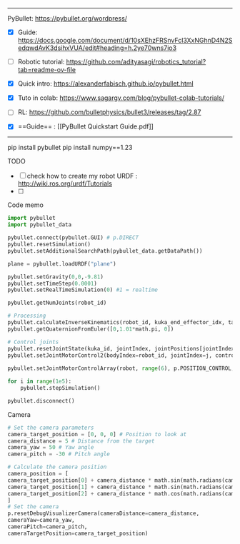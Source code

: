 ****

PyBullet: https://pybullet.org/wordpress/
- [x] Guide: https://docs.google.com/document/d/10sXEhzFRSnvFcl3XxNGhnD4N2SedqwdAvK3dsihxVUA/edit#heading=h.2ye70wns7io3

- [ ] Robotic tutorial: https://github.com/adityasagi/robotics_tutorial?tab=readme-ov-file
- [x] Quick intro: https://alexanderfabisch.github.io/pybullet.html
- [x] Tuto in colab: https://www.sagargv.com/blog/pybullet-colab-tutorials/
- [ ] RL: https://github.com/bulletphysics/bullet3/releases/tag/2.87
- [x] ==Guide== : [[PyBullet Quickstart Guide.pdf]]
****

pip install pybullet 
pip install numpy\==1.23


TODO
- [ ] check how to create my robot URDF : http://wiki.ros.org/urdf/Tutorials
- [ ] 



Code memo

```Python
import pybullet
import pybullet_data

pybullet.connect(pybullet.GUI) # p.DIRECT
pybullet.resetSimulation()
pybullet.setAdditionalSearchPath(pybullet_data.getDataPath())

plane = pybullet.loadURDF("plane")

pybullet.setGravity(0,0,-9.81)
pybullet.setTimeStep(0.0001)
pybullet.setRealTimeSimulation(0) #1 = realtime

pybullet.getNumJoints(robot_id)

# Processing
pybullet.calculateInverseKinematics(robot_id, kuka_end_effector_idx, target_pos)
pybullet.getQuaternionFromEuler([0,1.01*math.pi, 0])

# Control joints
pybullet.resetJointState(kuka_id, jointIndex, jointPositions[jointIndex])
pybullet.setJointMotorControl2(bodyIndex=robot_id, jointIndex=j, controlMode=pybullet.POSITION_CONTROL, targetPosition=joint_poses[j])
		
pybullet.setJointMotorControlArray(robot, range(6), p.POSITION_CONTROL, targetPositions= [0.1]*6)

for i in range(1e5):
	pybullet.stepSimulation()

pybullet.disconnect()
```

Camera
```Python
# Set the camera parameters
camera_target_position = [0, 0, 0] # Position to look at
camera_distance = 5 # Distance from the target
camera_yaw = 50 # Yaw angle
camera_pitch = -30 # Pitch angle

# Calculate the camera position
camera_position = [
camera_target_position[0] + camera_distance * math.sin(math.radians(camera_yaw)) * math.cos(math.radians(camera_pitch)),
camera_target_position[1] + camera_distance * math.sin(math.radians(camera_pitch)),
camera_target_position[2] + camera_distance * math.cos(math.radians(camera_yaw)) * math.cos(math.radians(camera_pitch))
]
# Set the camera
p.resetDebugVisualizerCamera(cameraDistance=camera_distance,
cameraYaw=camera_yaw,
cameraPitch=camera_pitch,
cameraTargetPosition=camera_target_position)
```
